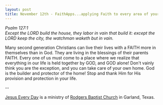 ```yaml
---
layout: post
title: November 12th - FaithApps...applying Faith to every area of your
---
```


_Psalm 127:1  
Except the LORD build the house, they labor in vain that build it:
except the LORD keep the city, the watchman waketh but in vain._

Many second generation Christians can live their lives with a FAITH
more in themselves than in God. They are living in the blessings of
their parents FAITH. Every one of us must come to a place where we
realize that everything in our life is held together by GOD, and GOD
alone! Don't vainly think you are the exception, and you can take
care of your own home. God is the builder and protector of the home!
Stop and thank Him for His provision and protection in your life.

 --

<a href=http://jesuseveryday.net>Jesus Every Day</a> is a ministry of <a href=http://rodgersbaptist.net>Rodgers Baptist Church</a> in Garland, Texas.
